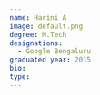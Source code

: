 ```yaml
---
name: Harini A
image: default.png
degree: M.Tech 
designations: 
  - Google Bengaluru
graduated year: 2015
bio:
type:
---
```

